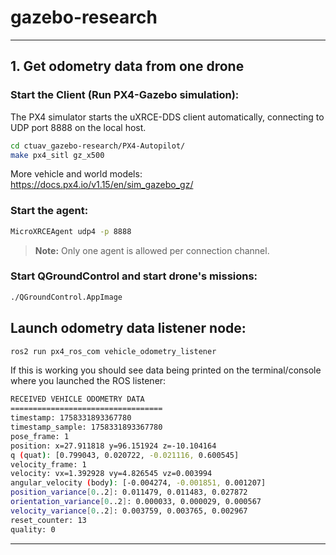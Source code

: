 # gazebo-research

---

## 1. Get odometry data from one drone

### Start the Client (Run PX4-Gazebo simulation):

The PX4 simulator starts the uXRCE-DDS client automatically, connecting to UDP port 8888 on the local host.

```bash
cd ctuav_gazebo-research/PX4-Autopilot/
make px4_sitl gz_x500
```

More vehicle and world models: https://docs.px4.io/v1.15/en/sim_gazebo_gz/


### Start the agent:

```bash
MicroXRCEAgent udp4 -p 8888
```

> **Note:** Only one agent is allowed per connection channel.

### Start QGroundControl and start drone's missions:

```bash
./QGroundControl.AppImage
```


## Launch odometry data listener node:

```bash
ros2 run px4_ros_com vehicle_odometry_listener
```

If this is working you should see data being printed on the terminal/console where you launched the ROS listener:

```bash
RECEIVED VEHICLE ODOMETRY DATA
==================================
timestamp: 1758331893367780
timestamp_sample: 1758331893367780
pose_frame: 1
position: x=27.911818 y=96.151924 z=-10.104164
q (quat): [0.799043, 0.020722, -0.021116, 0.600545]
velocity_frame: 1
velocity: vx=1.392928 vy=4.826545 vz=0.003994
angular_velocity (body): [-0.004274, -0.001851, 0.001207]
position_variance[0..2]: 0.011479, 0.011483, 0.027872
orientation_variance[0..2]: 0.000033, 0.000029, 0.000567
velocity_variance[0..2]: 0.003759, 0.003765, 0.002967
reset_counter: 13
quality: 0
```

---


